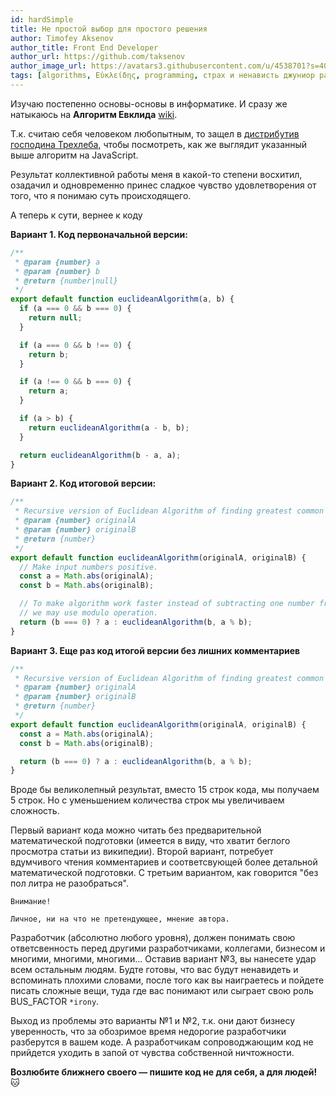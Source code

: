 ```yaml
---
id: hardSimple
title: Не простой выбор для простого решения
author: Timofey Aksenov
author_title: Front End Developer
author_url: https://github.com/taksenov
author_image_url: https://avatars3.githubusercontent.com/u/4538701?s=400&v=4
tags: [algorithms, Εὐκλείδης, programming, страх и ненависть джуниор разработчика, код не является документацией]
---
```


Изучаю постепенно основы-основы в информатике. И сразу же натыкаюсь на **Алгоритм Евклида** [wiki](https://ru.wikipedia.org/wiki/%D0%90%D0%BB%D0%B3%D0%BE%D1%80%D0%B8%D1%82%D0%BC_%D0%95%D0%B2%D0%BA%D0%BB%D0%B8%D0%B4%D0%B0).

Т.к. считаю себя человеком любопытным, то защел в [дистрибутив господина Трехлеба](https://github.com/trekhleb/javascript-algorithms/tree/master/src/algorithms/math/euclidean-algorithm), чтобы посмотреть, как же выглядит указанный выше алгоритм на JavaScript. 

Результат коллективной работы меня в какой-то степени восхитил, озадачил и одновременно принес сладкое чувство удовлетворения от того, что я понимаю суть происходящего. 

А теперь к сути, вернее к коду

**Вариант 1. Код первоначальной версии:**

```js
/**
 * @param {number} a
 * @param {number} b
 * @return {number|null}
 */
export default function euclideanAlgorithm(a, b) {
  if (a === 0 && b === 0) {
    return null;
  }

  if (a === 0 && b !== 0) {
    return b;
  }

  if (a !== 0 && b === 0) {
    return a;
  }

  if (a > b) {
    return euclideanAlgorithm(a - b, b);
  }

  return euclideanAlgorithm(b - a, a);
}
```

**Вариант 2. Код итоговой версии:**

```js
/**
 * Recursive version of Euclidean Algorithm of finding greatest common divisor (GCD).
 * @param {number} originalA
 * @param {number} originalB
 * @return {number}
 */
export default function euclideanAlgorithm(originalA, originalB) {
  // Make input numbers positive.
  const a = Math.abs(originalA);
  const b = Math.abs(originalB);

  // To make algorithm work faster instead of subtracting one number from the other
  // we may use modulo operation.
  return (b === 0) ? a : euclideanAlgorithm(b, a % b);
}
```

**Вариант 3. Еще раз код итогой версии без лишних комментариев**

```js
/**
 * Recursive version of Euclidean Algorithm of finding greatest common divisor (GCD).
 * @param {number} originalA
 * @param {number} originalB
 * @return {number}
 */
export default function euclideanAlgorithm(originalA, originalB) {
  const a = Math.abs(originalA);
  const b = Math.abs(originalB);

  return (b === 0) ? a : euclideanAlgorithm(b, a % b);
}
```

Вроде бы великолепный результат, вместо 15 строк кода, мы получаем 5 строк. Но с уменьшением количества строк мы увеличиваем сложность.

Первый вариант кода можно читать без предварительной математической подготовки (имеется в виду, что хватит беглого просмотра статьи из википедии). Второй вариант, потребует вдумчивого чтения комментариев и соответсвующей более детальной математической подготовки. С третьим вариантом, как говорится "без пол литра не разобраться".

```
Внимание!

Личное, ни на что не претендующее, мнение автора.
```

Разработчик (абсолютно любого уровня), должен понимать свою ответсвенность перед другими разработчиками, коллегами, бизнесом и многими, многими, многими... Оставив вариант №3, вы нанесете удар всем остальным людям. Будте готовы, что вас будут ненавидеть и вспоминать плохими словами, после того как вы наиграетесь и пойдете писать сложные вещи, туда где вас понимают или сыграет свою роль BUS_FACTOR `*irony`.

Выход из проблемы это варианты №1 и №2, т.к. они дают бизнесу уверенность, что за обозримое время недорогие разработчики разберутся в вашем коде. А разработчикам сопроводжающим код не прийдется уходить в запой от чувства собственной ничтожности. 

**Возлюбите ближнего своего — пишите код не для себя, а для людей!** 🐱